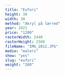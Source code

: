 ```yaml
---
title: "Eufori"
height: 30
width: 30
method: "Akryl på lærred"
year: 2021
price: "1200"
rasterWidth: 2440
rasterHeight: 2508
fileName: "IMG_2812.JPG"
medie: "maleri"
show: "yes"
slug: "eufori"
weight: "260"
---
```


